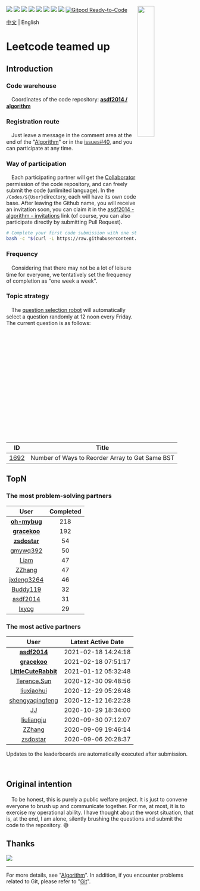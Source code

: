 [<img align="right" width="30%" height="30%" src="https://user-images.githubusercontent.com/8108788/58363706-18c4d080-7edb-11e9-947a-cf7233c8e2cc.png">](https://yuzhouwan.com/)

[![](https://img.shields.io/github/contributors/asdf2014/algorithm)](https://yuzhouwan.com/posts/666/)
[![](https://img.shields.io/github/languages/count/asdf2014/algorithm)](https://yuzhouwan.com/posts/666/)
[![](https://img.shields.io/github/languages/top/asdf2014/algorithm)](https://yuzhouwan.com/posts/666/)
[![](https://img.shields.io/lgtm/grade/python/g/asdf2014/algorithm.svg?logo=lgtm&logoWidth=18)](https://lgtm.com/projects/g/asdf2014/algorithm/context:python)
[![](https://goreportcard.com/badge/github.com/asdf2014/algorithm)](https://goreportcard.com/report/github.com/asdf2014/algorithm)
[![](https://img.shields.io/github/license/asdf2014/algorithm)](https://yuzhouwan.com/posts/666/)
[![](https://badges.gitter.im/yuzhouwan/community.svg)](https://gitter.im/yuzhouwan/community?utm_source=badge&utm_medium=badge&utm_campaign=pr-badge)
[![](https://img.shields.io/badge/QQ%20Group-5366753-blue.svg?style=social&logo=tencent-qq)](https://shang.qq.com/wpa/qunwpa?idkey=bfbcf1453371a0810fd6be235ace47147f6fb9d262fb768b497c861f50af0af4)
[![Gitpod Ready-to-Code](https://img.shields.io/badge/Gitpod-Ready--to--Code-blue?logo=gitpod)](https://gitpod.io/#https://github.com/asdf2014/algorithm)

[中文](https://github.com/asdf2014/algorithm/blob/master/README.md) | English

# Leetcode teamed up

## Introduction

### Code warehouse

　Coordinates of the code repository: **[asdf2014 / algorithm](https://github.com/asdf2014/algorithm)**

### Registration route

　Just leave a message in the comment area at the end of the "[Algorithm](https://yuzhouwan.github.io/posts/666/)" or in the [issues#40](https://github.com/asdf2014/gitment/issues/40), and you can participate at any time.

### Way of participation

　Each participating partner will get the [Collaborator](https://help.github.com/en/github/setting-up-and-managing-your-github-user-account/permission-levels-for-a-user-account-repository) permission of the code repository, and can freely submit the code (unlimited language). In the `/Codes/${User}`directory, each will have its own code base. After leaving the Github name, you will receive an invitation soon, you can claim it in the [asdf2014 - algorithm - invitations](https://github.com/asdf2014/algorithm/invitations) link (of course, you can also participate directly by submitting Pull Request).

```bash
# Complete your first code submission with one step
bash -c "$(curl -L https://raw.githubusercontent.com/asdf2014/algorithm/master/first_commit.sh)"
```

### Frequency

　Considering that there may not be a lot of leisure time for everyone, we tentatively set the frequency of completion as "one week a week".

### Topic strategy

　The [question selection robot](https://github.com/asdf2014/algorithm/blob/master/Picker/random_picker.py) will automatically select a question randomly at 12 noon every Friday. The current question is as follows:

| ID | Title |
| :-: | :--: |
| [1692](https://leetcode.com/problems/number-of-ways-to-reorder-array-to-get-same-bst) | Number of Ways to Reorder Array to Get Same BST |

## TopN

### The most problem-solving partners

| User | Completed |
| :--: | :-------: |
| **[oh-mybug](https://github.com/asdf2014/algorithm/tree/master/Codes/oh-mybug)** | 218 |
| **[gracekoo](https://github.com/asdf2014/algorithm/tree/master/Codes/gracekoo)** | 192 |
| **[zsdostar](https://github.com/asdf2014/algorithm/tree/master/Codes/zsdostar)** | 54 |
| [gmywq392](https://github.com/asdf2014/algorithm/tree/master/Codes/gmywq392) | 50 |
| [Liam](https://github.com/asdf2014/algorithm/tree/master/Codes/Liam) | 47 |
| [ZZhang](https://github.com/asdf2014/algorithm/tree/master/Codes/ZZhang) | 47 |
| [jxdeng3264](https://github.com/asdf2014/algorithm/tree/master/Codes/jxdeng3264) | 46 |
| [Buddy119](https://github.com/asdf2014/algorithm/tree/master/Codes/Buddy119) | 32 |
| [asdf2014](https://github.com/asdf2014/algorithm/tree/master/Codes/asdf2014) | 31 |
| [lxycg](https://github.com/asdf2014/algorithm/tree/master/Codes/lxycg) | 29 |

### The most active partners

| User | Latest Active Date |
| :--: | :----------------: |
| **[asdf2014](https://github.com/asdf2014/algorithm/tree/master/Codes/asdf2014)** | 2021-02-18 14:24:18 |
| **[gracekoo](https://github.com/asdf2014/algorithm/tree/master/Codes/gracekoo)** | 2021-02-18 07:51:17 |
| **[LittleCuteRabbit](https://github.com/asdf2014/algorithm/tree/master/Codes/LittleCuteRabbit)** | 2021-01-12 05:32:48 |
| [Terence.Sun](https://github.com/asdf2014/algorithm/tree/master/Codes/Terence.Sun) | 2020-12-30 09:48:56 |
| [liuxiaohui](https://github.com/asdf2014/algorithm/tree/master/Codes/liuxiaohui) | 2020-12-29 05:26:48 |
| [shengyaqingfeng](https://github.com/asdf2014/algorithm/tree/master/Codes/shengyaqingfeng) | 2020-12-12 16:22:28 |
| [JJ](https://github.com/asdf2014/algorithm/tree/master/Codes/JJ) | 2020-10-29 18:34:00 |
| [liuliangju](https://github.com/asdf2014/algorithm/tree/master/Codes/liuliangju) | 2020-09-30 07:12:07 |
| [ZZhang](https://github.com/asdf2014/algorithm/tree/master/Codes/ZZhang) | 2020-09-09 19:46:14 |
| [zsdostar](https://github.com/asdf2014/algorithm/tree/master/Codes/zsdostar) | 2020-09-06 20:28:37 |

Updates to the leaderboards are automatically executed after submission.

<br/>

## Original intention

　To be honest, this is purely a public welfare project. It is just to convene everyone to brush up and communicate together. For me, at most, it is to exercise my operational ability. I have thought about the worst situation, that is, at the end, I am alone, silently brushing the questions and submit the code to the repository. :sweat_smile:

## Thanks

[![](https://opencollective.com/algorithm/contributors.svg?width=666)](https://github.com/asdf2014/algorithm/graphs/contributors)

---

For more details, see "[Algorithm](https://yuzhouwan.com/posts/666/)". In addition, if you encounter problems related to Git, please refer to "[Git](https://yuzhouwan.com/posts/30041/)".
